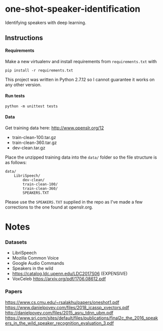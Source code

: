 # one-shot-speaker-identification

Identifying speakers with deep learning.

## Instructions
#### Requirements
Make a new virtualenv and install requirements from `requirements.txt` with
```
pip install -r requirements.txt
```
This project was written in Python 2.7.12 so I cannot guarantee it works on
any other version.

#### Run tests

```
python -m unittest tests
```

#### Data
Get training data here: http://www.openslr.org/12
- train-clean-100.tar.gz
- train-clean-360.tar.gz
- dev-clean.tar.gz

Place the unzipped training data into the `data/` folder so the file structure is as follows:
```
data/
    LibriSpeech/
        dev-clean/
        train-clean-100/
        train-clean-360/
        SPEAKERS.TXT
```

Please use the `SPEAKERS.TXT` supplied in the repo as I've made a few corrections to the one found at openslr.org.




# Notes

### Datasets

- LibriSpeech
- Mozilla Common Voice
- Google Audio Commands
- Speakers in the wild
- https://catalog.ldc.upenn.edu/LDC2017S06 (EXPENSIVE)
- VoxCeleb https://arxiv.org/pdf/1706.08612.pdf

### Papers

https://www.cs.cmu.edu/~rsalakhu/papers/oneshot1.pdf
https://www.danielpovey.com/files/2018_icassp_xvectors.pdf
http://danielpovey.com/files/2015_asru_tdnn_ubm.pdf
https://www.sri.com/sites/default/files/publications/final2c_the_2016_speakers_in_the_wild_speaker_recognition_evaluation_3.pdf
